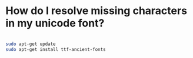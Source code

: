 # How do I resolve missing characters in my unicode font?
```sh

sudo apt-get update
sudo apt-get install ttf-ancient-fonts
```


